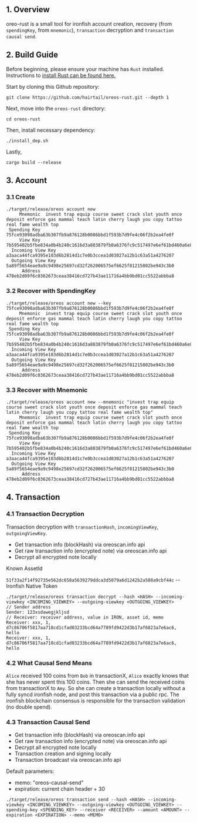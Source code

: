 ## 1. Overview

oreo-rust is a small tool for ironfish account creation, recovery (from `spendingKey`, from `mnemonic`), `transaction` decryption and `transaction causal send`.

## 2. Build Guide

Before beginning, please ensure your machine has `Rust` installed. Instructions to [install Rust can be found here.](https://www.rust-lang.org/tools/install)


Start by cloning this Github repository:
```
git clone https://github.com/hairtail/oreos-rust.git --depth 1
```

Next, move into the `oreos-rust` directory:
```
cd oreos-rust
```

Then, install necessary dependency:
```
./install_dep.sh
```

Lastly, 

```
cargo build --release
```

## 3. Account


### 3.1 Create

```
./target/release/oreos account new
     Mnemonic  invest trap equip course sweet crack slot youth once deposit enforce gas mammal teach latin cherry laugh you copy tattoo real fame wealth top
 Spending Key  75fce93098adba63b307fb9a876128b0086bbd1f593b7d9fe4c06f2b2ea4fe0f
     View Key  7b595402b5fbe834a0b4b240c1616d3a803879fb0a6376fc9c517497e6ef61bd460a6e8586ab2583080a811500d8d641f0108b1f99f54c18d7cbf32f896b60e3
  Incoming View Key  a3aaca44fca9395e103d6b2814d1c7e0b3ccea1d03027a12b1c63a51a4276207
  Outgoing View Key  5a89f5654eae9a9c9498e25697cd32f262006575ef6625f81215802be943c3b0
      Address  478eb2d09f6c0362673ceaa38416cd727b43ae11716a4bb9bd01cc5522abbba8
```

### 3.2 Recover with SpendingKey

```
./target/release/oreos account new --key 75fce93098adba63b307fb9a876128b0086bbd1f593b7d9fe4c06f2b2ea4fe0f
     Mnemonic  invest trap equip course sweet crack slot youth once deposit enforce gas mammal teach latin cherry laugh you copy tattoo real fame wealth top
 Spending Key  75fce93098adba63b307fb9a876128b0086bbd1f593b7d9fe4c06f2b2ea4fe0f
     View Key  7b595402b5fbe834a0b4b240c1616d3a803879fb0a6376fc9c517497e6ef61bd460a6e8586ab2583080a811500d8d641f0108b1f99f54c18d7cbf32f896b60e3
  Incoming View Key  a3aaca44fca9395e103d6b2814d1c7e0b3ccea1d03027a12b1c63a51a4276207
  Outgoing View Key  5a89f5654eae9a9c9498e25697cd32f262006575ef6625f81215802be943c3b0
      Address  478eb2d09f6c0362673ceaa38416cd727b43ae11716a4bb9bd01cc5522abbba8
```

### 3.3 Recover with Mnemonic

```
./target/release/oreos account new --mnemonic "invest trap equip course sweet crack slot youth once deposit enforce gas mammal teach latin cherry laugh you copy tattoo real fame wealth top"
     Mnemonic  invest trap equip course sweet crack slot youth once deposit enforce gas mammal teach latin cherry laugh you copy tattoo real fame wealth top
 Spending Key  75fce93098adba63b307fb9a876128b0086bbd1f593b7d9fe4c06f2b2ea4fe0f
     View Key  7b595402b5fbe834a0b4b240c1616d3a803879fb0a6376fc9c517497e6ef61bd460a6e8586ab2583080a811500d8d641f0108b1f99f54c18d7cbf32f896b60e3
  Incoming View Key  a3aaca44fca9395e103d6b2814d1c7e0b3ccea1d03027a12b1c63a51a4276207
  Outgoing View Key  5a89f5654eae9a9c9498e25697cd32f262006575ef6625f81215802be943c3b0
      Address  478eb2d09f6c0362673ceaa38416cd727b43ae11716a4bb9bd01cc5522abbba8
```

## 4. Transaction

### 4.1 Transaction Decryption
Transaction decryption with `transactionHash`, `incomingViewKey`, `outgoingViewKey`.
- Get transaction info (blockHash) via oreoscan.info api
- Get raw transaction info (encrypted note) via oreoscan.info api
- Decrypt all encrypted note locally

Known AssetId

`51f33a2f14f92735e562dc658a5639279ddca3d5079a6d1242b2a588a9cbf44c` --  Ironfish Native Token

```
./target/release/oreos transaction decrypt --hash <HASH> --incoming-viewkey <INCOMING_VIEWKEY> --outgoing-viewkey <OUTGOING_VIEWKEY>
// Sender address
Sender: 123xsdawegjkljsd
// Receiver: receiver address, value in IRON, asset id, memo
Receiver: xxx, 1, d7c86706f5817aa718cd1cfad03233bcd64a7789fd9422d3b17af6823a7e6ac6, hello
Receiver: xxx, 1, d7c86706f5817aa718cd1cfad03233bcd64a7789fd9422d3b17af6823a7e6ac6, hello
```

### 4.2 What Causal Send Means
`Alice` received 100 coins from `Bob` in transactionX, `Alice` exactly knows that she has never spent this 100 coins. Then she can send the received coins from transactionX to `Amy`. So she can create a transaction locally without a fully syncd ironfish node, and post this transaction via a public rpc. The ironfish blockchain consensus is responsible for the transaction validation (no double spend).

### 4.3 Transaction Causal Send

- Get transaction info (blockHash) via oreoscan.info api
- Get raw transaction info (encrypted note) via oreoscan.info api
- Decrypt all encrypted note locally
- Transaction creation and signing locally
- Transaction broadcast via oreoscan.info api

Default parameters:
- memo: "oreos-causal-send"
- expiration: current chain header + 30

```
./target/release/oreos transaction send --hash <HASH> --incoming-viewkey <INCOMING_VIEWKEY> --outgoing-viewkey <OUTGOING_VIEWKEY> --spending-key <SPENDING_KEY> --receiver <RECEIVER> --amount <AMOUNT> --expiration <EXPIRATION> --memo <MEMO>
```
